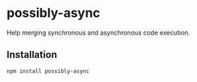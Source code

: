 # possibly-async

Help merging synchronous and asynchronous code execution.

## Installation

```
npm install possibly-async
```
